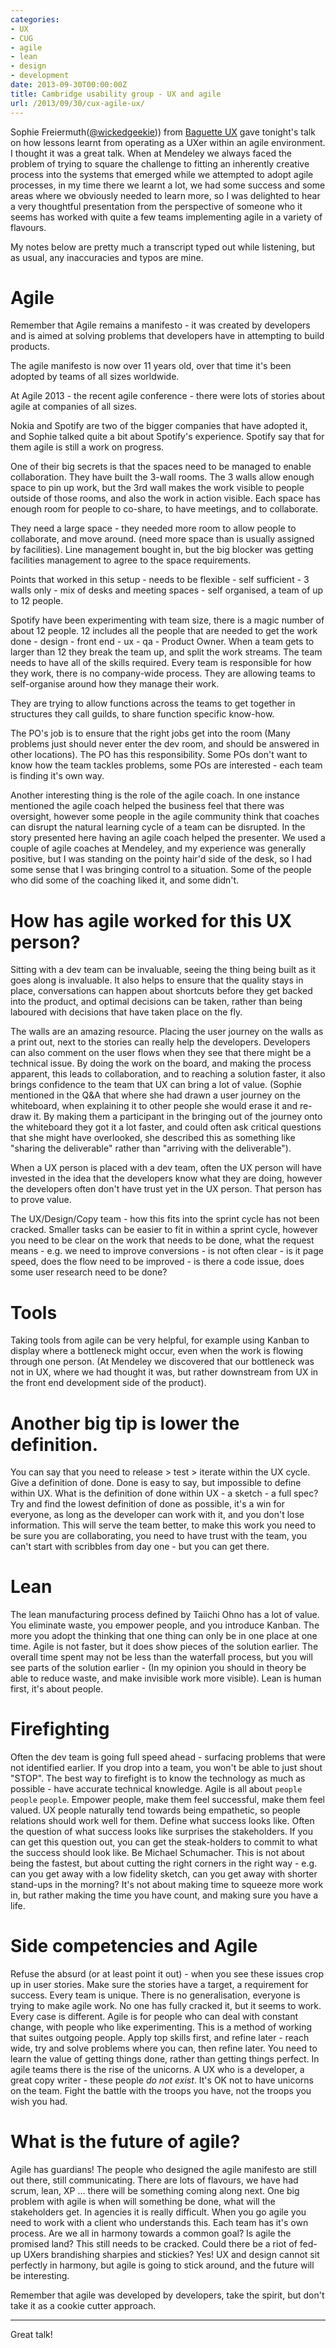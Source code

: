 ```yaml
---
categories:
- UX
- CUG
- agile
- lean
- design
- development
date: 2013-09-30T00:00:00Z
title: Cambridge usability group - UX and agile
url: /2013/09/30/cux-agile-ux/
---
```


Sophie Freiermuth([@wickedgeekie][sft])) from [Baguette UX][bux] gave tonight's talk on how lessons learnt from operating as a UXer within an agile environment. I thought it was a great talk. When at Mendeley we always faced the problem of trying to square the challenge to fitting an inherently creative process into the systems that emerged while we attempted to adopt agile processes, in my time there we learnt a lot, we had some success and some areas where we obviously needed to learn more, so I was delighted to hear a very thoughtful presentation from the perspective of someone who it seems has worked with quite a few teams implementing agile in a variety of flavours.

[sft]: https://twitter.com/wickedgeekie
[bux]: https://twitter.com/BaguetteUX

My notes below are pretty much a transcript typed out while listening, but as usual, any inaccuracies and typos are mine. 


# Agile

Remember that Agile remains a manifesto - it was created by developers and is  aimed at solving problems that developers have in attempting to build products. 

The agile manifesto is now over 11 years old, over that time it's been adopted by teams of all sizes worldwide. 

At Agile 2013 - the recent agile conference - there were lots of stories about agile at companies of all sizes.

Nokia and Spotify are two of the bigger companies that have adopted it, and Sophie talked quite a bit about Spotify's experience. Spotify say that for them agile is still a work on progress. 

One of their big secrets is that the spaces need to be managed to enable collaboration. They have built the 3-wall rooms. The 3 walls allow enough space to pin up work, but the 3rd wall makes the work visible to people outside of those rooms, and also the work in action visible. Each space has enough room for people to co-share, to have meetings, and to collaborate.

They need a large space - they needed more room to allow people to collaborate, and move around. (need more space than is usually assigned by facilities). Line management bought in, but the big blocker was getting facilities management to agree to the space requirements. 

Points that worked in this setup  - needs to be flexible - self sufficient - 3 walls only - mix of desks and meeting spaces - self organised, a team of up to 12 people. 

Spotify have been experimenting with team size, there is a magic number of about 12 people. 12 includes all the people that are needed to get the work done - design - front end - ux - qa - Product Owner. When a team gets to larger than 12 they break the team up, and split the work streams. The team needs to have all of the skills required. Every team is responsible for how they work, there is no company-wide process. They are allowing teams to self-organise around how they manage their work. 

They are trying to allow functions across the teams to get together in structures they call guilds, to share function specific know-how.

The PO's job is to ensure that the right jobs get into the room (Many problems just should never enter the dev room, and should be answered  in other locations). The PO has this responsibility. Some POs don't want to know how the team tackles problems, some POs are interested - each team is finding it's own way. 

Another interesting thing is the role of the agile coach.  In one instance mentioned the agile coach helped the business feel that there was oversight, however some people in the agile community think that coaches can disrupt the natural learning cycle of a team can be disrupted. In the story presented here having an agile coach helped the presenter. We used a couple of agile coaches at Mendeley, and my experience was generally positive, but I was standing on the pointy hair'd side of the desk, so I had some sense that I was bringing control to a situation. Some of the people who did some of the coaching liked it, and some didn't.


# How has agile worked for this UX person?

Sitting with a dev team can be invaluable, seeing the thing being built as it goes along is invaluable. It also helps to ensure that the quality stays in place, conversations can happen about shortcuts before they get backed into the product, and optimal decisions can be taken, rather than being laboured with decisions that have taken place on the fly. 

The walls are an amazing resource. Placing the user journey on the walls as a print out, next to the stories can really help the developers. Developers can also comment on the user flows when they see that there might be a technical issue. By doing the work on the board, and making the process apparent, this leads to collaboration, and to reaching a solution faster, it also brings confidence to the team that UX can bring a lot of value. (Sophie mentioned in the Q&A that where she had drawn a user journey on the whiteboard, when explaining it to other people she would erase it and re-draw it. By making them a participant in the bringing out of the journey onto the whiteboard they got it a lot faster, and could often ask critical questions that she might have overlooked, she described this as something like "sharing the deliverable" rather than "arriving with the deliverable").

When a UX person is placed with a dev team, often the UX person will have invested in the idea that the developers know what they are doing, however the developers often don't have trust yet in the UX person. That person has to prove value.

The UX/Design/Copy team - how this fits into the sprint cycle has not been cracked. Smaller tasks can be easier to fit in within a sprint cycle, however you need to be clear on the work that needs to be done, what the request means - e.g. we need to improve conversions - is not often clear - is it page speed, does the flow need to be improved - is there a code issue, does some user research need to be done?


# Tools

Taking tools from agile can be very helpful, for example using Kanban to display where a bottleneck might occur, even when the work is flowing through one person. (At Mendeley we discovered that our bottleneck was not in UX, where we had thought it was, but rather downstream from UX in the front end development side of the product).


# Another big tip is lower the definition. 

You can say that you need to release > test > iterate within the UX cycle. Give a definition of done. Done is easy to say, but impossible to define within UX. What is the definition of done within UX - a sketch - a full spec? Try and find the lowest definition of done as possible, it's a win for everyone, as long as the developer can work with it, and you don't lose information. This will serve the team better, to make this work you need to be sure you are collaborating, you need to have trust with the team, you can't start with scribbles from day one - but you can get there. 


# Lean

The lean manufacturing process defined by Taiichi Ohno has a lot of value. You eliminate waste, you empower people, and you introduce Kanban. The more you adopt the thinking that one thing can only be in one place at one time. Agile is not faster, but it does show pieces of the solution earlier. The overall time spent may not be less than the waterfall process, but you will see parts of the solution earlier - (In my opinion you should in theory be able to reduce waste, and make invisible work more visible). Lean is human first, it's about people. 


# Firefighting

Often the dev team is going full speed ahead - surfacing problems that were not identified earlier. If you drop into a team, you won't be able to just shout "STOP". The best way to firefight is to know the technology as much as possible - have accurate technical knowledge. Agile is all about `people` `people` `people`. Empower people, make them feel successful, make them feel valued. UX people naturally tend towards being empathetic, so people relations should work well for them. Define what success looks like. Often the question of what success looks like surprises the stakeholders. If you can get this question out, you can get the steak-holders to commit to what the success should look like. Be Michael Schumacher. This is not about being the fastest, but about cutting the right corners in the right way - e.g. can you get away with a low fidelity sketch, can you get away with shorter stand-ups in the morning? It's not about making time to squeeze more work in, but rather making the time you have count, and making sure you have a life. 


# Side competencies and Agile 

Refuse the absurd (or at least point it out) - when you see these issues crop up in user stories. Make sure the stories have a target, a requirement for success. Every team is unique. There is no generalisation, everyone is trying to make agile work. No one has fully cracked it, but it seems to work. Every case is different. Agile is for people who can deal with constant change, with people who like experimenting. This is a method of working that suites outgoing people. Apply top skills first, and refine later - reach wide, try and solve problems where you can, then refine later. You need to learn the value of getting things done, rather than getting things perfect. In agile teams there is the rise of the unicorns. A UX who is a developer, a great copy writer - these people _do not exist_. It's OK not to have unicorns on the team. Fight the battle with the troops you have, not the troops you wish you had. 


# What is the future of agile?

Agile has guardians! The people who designed the agile manifesto are still out there, still communicating. There are lots of flavours, we have had scrum, lean, XP ... there will be something coming along next. One big problem with agile is when will something be done, what will the stakeholders get. In agencies it is really difficult. When you go agile you need to work with a client who understands this. Each team has it's own process. Are we all in harmony towards a common goal? Is agile the promised land? This still needs to be cracked. Could there be a riot of fed-up UXers brandishing sharpies and stickies? Yes! UX and design cannot sit perfectly in harmony, but agile is going to stick around, and the future will be interesting. 

Remember that agile was developed by developers, take the spirit, but don't take it as a cookie cutter approach. 


----

Great talk!
